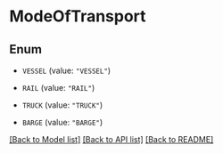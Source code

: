 # ModeOfTransport

## Enum


* `VESSEL` (value: `"VESSEL"`)

* `RAIL` (value: `"RAIL"`)

* `TRUCK` (value: `"TRUCK"`)

* `BARGE` (value: `"BARGE"`)


[[Back to Model list]](../README.md#documentation-for-models) [[Back to API list]](../README.md#documentation-for-api-endpoints) [[Back to README]](../README.md)


